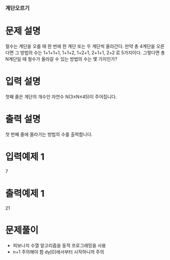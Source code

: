 ### 계단오르기

# 문제 설명

철수는 계단을 오를 때 한 번에 한 계단 또는 두 계단씩 올라간다. 
만약 총 4계단을 오른다면 그 방법의 수는 1+1+1+1, 1+1+2, 1+2+1, 2+1+1, 2+2 로 5가지이다.
그렇다면 총 N계단일 때 철수가 올라갈 수 있는 방법의 수는 몇 가지인가?

# 입력 설명

첫째 줄은 계단의 개수인 자연수 N(3≤N≤45)이 주어집니다.

# 출력 설명

첫 번째 줄에 올라가는 방법의 수를 출력합니다.

# 입력예제 1

7

# 출력예제 1

21

# 문제풀이
- 피보나치 수열 알고리즘을 동적 프로그래밍을 사용
- n+1 주의해야 함 dy[0]에서부터 시작하니까 주의
